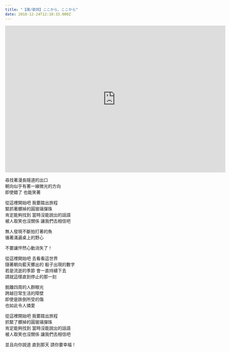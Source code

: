 ```yaml
---
title: "【譯/歌詞】ここから、ここから"
date: 2018-12-24T12:10:33.000Z
---
```


<iframe width="720" height="480" src="https://www.youtube.com/embed/HUguGpt7JMU" frameborder="0" allow="accelerometer; autoplay; clipboard-write; encrypted-media; gyroscope; picture-in-picture" allowfullscreen></iframe>

尋找著漫長隧道的出口
<br>朝向似乎有著一線微光的方向
<br>即使錯了 也能笑著

從這裡開始吧 我要踏出旅程
<br>緊抓著髒掉的圓玻璃彈珠
<br>肯定能夠找到 當時沒能說出的話語
<br>被人取笑也沒關係 讓我們去相信吧

無人發現不斷拍打著的魚
<br>循著滿遍桌上的野心

不要讓怦然心動消失了！

從這裡開始吧 去看看這世界
<br>隨著朝向藍天擲出的 骰子出現的數字
<br>若是流逝的季節 會一直持續下去
<br>請就這樣直到停止的那一刻

脫離四周的人群眼光
<br>跨越日常生活的障壁
<br>即使是跌倒所受的傷
<br>也如此令人憐愛

從這裡開始吧 我要踏出旅程
<br>抓緊了髒掉的圓玻璃彈珠
<br>肯定能夠找到 當時沒能說出的話語
<br>被人取笑也沒關係 讓我們去相信吧

並且向你說道 直到那天 請你要幸福！
